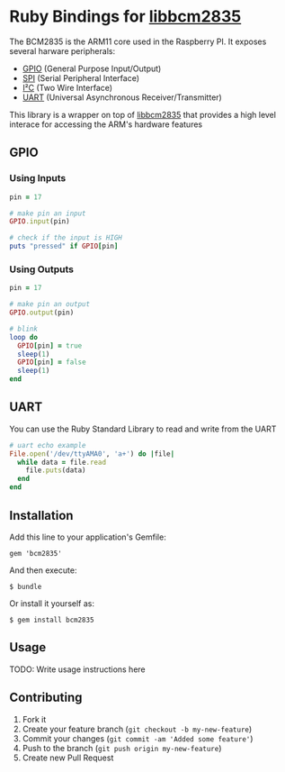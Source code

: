 # Ruby Bindings for [libbcm2835](http://www.open.com.au/mikem/bcm2835/)

The BCM2835 is the ARM11 core used in the Raspberry PI. It exposes several harware peripherals:

- [GPIO](http://en.wikipedia.org/wiki/GPIO) (General Purpose Input/Output) 
- [SPI](http://en.wikipedia.org/wiki/Serial_Peripheral_Interface_Bus) (Serial Peripheral Interface)
- [I²C](http://en.wikipedia.org/wiki/I²C) (Two Wire Interface)
- [UART](http://en.wikipedia.org/wiki/UART) (Universal Asynchronous Receiver/Transmitter)

This library is a wrapper on top of [libbcm2835](http://www.open.com.au/mikem/bcm2835/) that provides a high level interace for accessing the ARM's hardware features

## GPIO 

### Using Inputs
```ruby
pin = 17

# make pin an input
GPIO.input(pin)

# check if the input is HIGH
puts "pressed" if GPIO[pin]
```

### Using Outputs
```ruby
pin = 17

# make pin an output
GPIO.output(pin)

# blink
loop do
  GPIO[pin] = true
  sleep(1)
  GPIO[pin] = false
  sleep(1)
end
```

## UART

You can use the Ruby Standard Library to read and write from the UART
```ruby
# uart echo example
File.open('/dev/ttyAMA0', 'a+') do |file|
  while data = file.read
    file.puts(data)
  end
end
```

## Installation

Add this line to your application's Gemfile:

    gem 'bcm2835'

And then execute:

    $ bundle

Or install it yourself as:

    $ gem install bcm2835

## Usage

TODO: Write usage instructions here

## Contributing

1. Fork it
2. Create your feature branch (`git checkout -b my-new-feature`)
3. Commit your changes (`git commit -am 'Added some feature'`)
4. Push to the branch (`git push origin my-new-feature`)
5. Create new Pull Request
